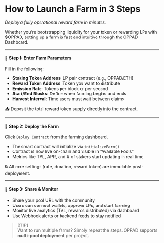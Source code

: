 # How to Launch a Farm in 3 Steps

_Deploy a fully operational reward farm in minutes._

Whether you’re bootstrapping liquidity for your token or rewarding LPs with $OPPAD, setting up a farm is fast and intuitive through the OPPAD Dashboard.

***

####

#### 🧩 Step 1: Enter Farm Parameters

Fill in the following:

* **Staking Token Address**: LP pair contract (e.g., OPPAD/ETH)
* **Reward Token Address**: Token you want to distribute
* **Emission Rate**: Tokens per block or per second
* **Start/End Blocks**: Define when farming begins and ends
* **Harvest Interval**: Time users must wait between claims

📥 Deposit the total reward token supply directly into the contract.

***

#### 🔗 Step 2: Deploy the Farm

Click `Deploy Contract` from the farming dashboard.

* The smart contract will initialize via `initializeFarm()`
* Contract is now live on-chain and visible in “Available Pools”
* Metrics like TVL, APR, and # of stakers start updating in real time

🔒 All core settings (rate, duration, reward token) are immutable post-deployment.

***

#### 🌾 Step 3: Share & Monitor

* Share your pool URL with the community
* Users can connect wallets, approve LPs, and start farming
* Monitor live analytics (TVL, rewards distributed) via dashboard
* Use Webhook alerts or backend feeds to stay notified

> \[!TIP]\
> Want to run multiple farms? Simply repeat the steps. OPPAD supports **multi-pool deployment** per project.
